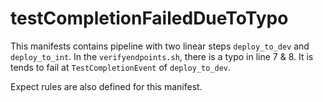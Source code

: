 # testCompletionFailedDueToTypo
This manifests contains pipeline with two linear steps `deploy_to_dev` and `deploy_to_int`. In the `verifyendpoints.sh`, there is a typo in line 7 & 8. It is tends to fail at `TestCompletionEvent` of `deploy_to_dev`.

Expect rules are also defined for this manifest.